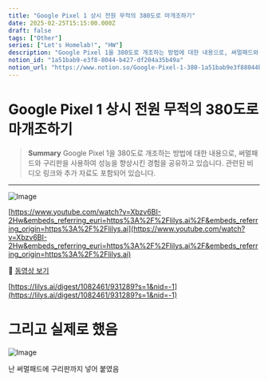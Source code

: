 ```yaml
---
title: "Google Pixel 1 상시 전원 무적의 380도로 마개조하기"
date: 2025-02-25T15:15:00.000Z
draft: false
tags: ["Other"]
series: ["Let's Homelab!", "HW"]
description: "Google Pixel 1을 380도로 개조하는 방법에 대한 내용으로, 써멀패드와 구리판을 사용하여 성능을 향상시킨 경험을 공유하고 있습니다. 관련된 비디오 링크와 추가 자료도 포함되어 있습니다."
notion_id: "1a51bab9-e3f8-8044-b427-df204a35b49a"
notion_url: "https://www.notion.so/Google-Pixel-1-380-1a51bab9e3f88044b427df204a35b49a"
---
```


# Google Pixel 1 상시 전원 무적의 380도로 마개조하기

> **Summary**
> Google Pixel 1을 380도로 개조하는 방법에 대한 내용으로, 써멀패드와 구리판을 사용하여 성능을 향상시킨 경험을 공유하고 있습니다. 관련된 비디오 링크와 추가 자료도 포함되어 있습니다.

---

![Image](https://prod-files-secure.s3.us-west-2.amazonaws.com/09ccd4d5-876c-4bba-bbdf-cc77a0a11257/f76881f6-006b-47a3-b913-e07e1a043609/Untitled.webp?X-Amz-Algorithm=AWS4-HMAC-SHA256&X-Amz-Content-Sha256=UNSIGNED-PAYLOAD&X-Amz-Credential=ASIAZI2LB466YLTOHIBD%2F20250724%2Fus-west-2%2Fs3%2Faws4_request&X-Amz-Date=20250724T083407Z&X-Amz-Expires=3600&X-Amz-Security-Token=IQoJb3JpZ2luX2VjEAAaCXVzLXdlc3QtMiJIMEYCIQDtTeZ%2FTRUGMXogs6b9Pr836wJAfXfrbBTo9Da7QHZr4gIhANzhmS97oSDYLnmMGGO%2FpN7XCGvQVNkltfsc1SL4ZZQmKv8DCCkQABoMNjM3NDIzMTgzODA1IgwTrfS31XQiUuFHbRAq3APwfRedVdj%2B7cQideOSCv51R0IyNvFe5FkPI2w3DXsA%2B%2BcHQ%2BJf6hNHRo1wqCN3%2F3sY3uECTNjOUA26Jd%2BHm6TvQjYxu8Cuz9HYCwaS9WNW4bDF8YO4Po1jaBUoV30gvLTdmSV4PUmUYgiEH2yMiSjqU8cFAbY3HgooEsymkMLK9tQpf%2BJmb2Hrpgsorpg4OTN4nX9K5yqDMi%2FOi2N6KirvFVc4EpnGCDKapk0TERzUAceT3sHk9k9hhrGD15H%2BHq1yuE8%2BL4oxEhrF2yvSsDulr9wLXSbVcPiJUg7l0KxOT5AJrx3pKekEjkZ3uGgwqZYQTcWiDYKAjwBTcVkoW%2FpWxA%2BA1I4G5GbjTe50va77Tjo49cW%2F1PWtpc784g2CQEx3fnLeOHnWglMshLw9ACLMs%2Fzs2puNpUihagqN5GWbpiMATbFCSabiJT8pBh3AequJoZvTFE7P72bSpNKhWyLxeqxW%2FIkCZNWmAHtbYsw18LSw2eVV14JCWTtpsO9W%2FMt3Pp3M4iS9Q6B3KsTLcqiI%2FPI3s49Dmztb2B7cXSwsY8Ax3uxp3ZICwyWW8hItn8jdY4EYKPRElqF6gqYtZRHRhArnrdHY5KhAEUPd6au0pk3wDNYBmQOe%2Bqd3JzCG0IfEBjqkARYwmmbUtV3YkxaTAXrYqbcLD%2BS4Nm%2BFgWOqeiwetBoEwvc3pqSdHHzcFy%2FvhtK2Q08p2Zj%2B2i%2F7XIi2czpa2XenUoCJwSMJQd5mBEfyOpjKA5WJtBNwpf6MIJnwBBQfC3dThAsmtPMfP8wfLxtKlXIB3bZiUNanzKNilq4BWLv8gfvqkjHOlXYqfhzRvV5pTzk5hB%2FVPYflku0EbFdH%2Ft4o6y3j&X-Amz-Signature=a991efb87158ad43c02a2f46801c84e5466d2b36cbe9387d7751b596af4513dd&X-Amz-SignedHeaders=host&x-amz-checksum-mode=ENABLED&x-id=GetObject)

[https://www.youtube.com/watch?v=Xbzv6BI-2Hw&embeds_referring_euri=https%3A%2F%2Flilys.ai%2F&embeds_referring_origin=https%3A%2F%2Flilys.ai](https://www.youtube.com/watch?v=Xbzv6BI-2Hw&embeds_referring_euri=https%3A%2F%2Flilys.ai%2F&embeds_referring_origin=https%3A%2F%2Flilys.ai)

🎥 [동영상 보기](https://www.youtube.com/watch?v=Xbzv6BI-2Hw&embeds_referring_euri=https%3A%2F%2Flilys.ai%2F&embeds_referring_origin=https%3A%2F%2Flilys.ai)

[https://lilys.ai/digest/1082461/931289?s=1&nid=-1](https://lilys.ai/digest/1082461/931289?s=1&nid=-1)

# 그리고 실제로 했음

![Image](https://prod-files-secure.s3.us-west-2.amazonaws.com/09ccd4d5-876c-4bba-bbdf-cc77a0a11257/53a494d5-c1c9-4e3f-86bc-6a629ebdb317/image.png?X-Amz-Algorithm=AWS4-HMAC-SHA256&X-Amz-Content-Sha256=UNSIGNED-PAYLOAD&X-Amz-Credential=ASIAZI2LB466YLTOHIBD%2F20250724%2Fus-west-2%2Fs3%2Faws4_request&X-Amz-Date=20250724T083407Z&X-Amz-Expires=3600&X-Amz-Security-Token=IQoJb3JpZ2luX2VjEAAaCXVzLXdlc3QtMiJIMEYCIQDtTeZ%2FTRUGMXogs6b9Pr836wJAfXfrbBTo9Da7QHZr4gIhANzhmS97oSDYLnmMGGO%2FpN7XCGvQVNkltfsc1SL4ZZQmKv8DCCkQABoMNjM3NDIzMTgzODA1IgwTrfS31XQiUuFHbRAq3APwfRedVdj%2B7cQideOSCv51R0IyNvFe5FkPI2w3DXsA%2B%2BcHQ%2BJf6hNHRo1wqCN3%2F3sY3uECTNjOUA26Jd%2BHm6TvQjYxu8Cuz9HYCwaS9WNW4bDF8YO4Po1jaBUoV30gvLTdmSV4PUmUYgiEH2yMiSjqU8cFAbY3HgooEsymkMLK9tQpf%2BJmb2Hrpgsorpg4OTN4nX9K5yqDMi%2FOi2N6KirvFVc4EpnGCDKapk0TERzUAceT3sHk9k9hhrGD15H%2BHq1yuE8%2BL4oxEhrF2yvSsDulr9wLXSbVcPiJUg7l0KxOT5AJrx3pKekEjkZ3uGgwqZYQTcWiDYKAjwBTcVkoW%2FpWxA%2BA1I4G5GbjTe50va77Tjo49cW%2F1PWtpc784g2CQEx3fnLeOHnWglMshLw9ACLMs%2Fzs2puNpUihagqN5GWbpiMATbFCSabiJT8pBh3AequJoZvTFE7P72bSpNKhWyLxeqxW%2FIkCZNWmAHtbYsw18LSw2eVV14JCWTtpsO9W%2FMt3Pp3M4iS9Q6B3KsTLcqiI%2FPI3s49Dmztb2B7cXSwsY8Ax3uxp3ZICwyWW8hItn8jdY4EYKPRElqF6gqYtZRHRhArnrdHY5KhAEUPd6au0pk3wDNYBmQOe%2Bqd3JzCG0IfEBjqkARYwmmbUtV3YkxaTAXrYqbcLD%2BS4Nm%2BFgWOqeiwetBoEwvc3pqSdHHzcFy%2FvhtK2Q08p2Zj%2B2i%2F7XIi2czpa2XenUoCJwSMJQd5mBEfyOpjKA5WJtBNwpf6MIJnwBBQfC3dThAsmtPMfP8wfLxtKlXIB3bZiUNanzKNilq4BWLv8gfvqkjHOlXYqfhzRvV5pTzk5hB%2FVPYflku0EbFdH%2Ft4o6y3j&X-Amz-Signature=d016254b9ea0e6ff754bcbf0797ee8957357b61e1acde37391da0b7335d8e82b&X-Amz-SignedHeaders=host&x-amz-checksum-mode=ENABLED&x-id=GetObject)

난 써멀패드에 구리판까지 넣어 붙였음

